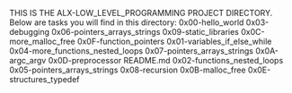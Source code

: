 THIS IS THE ALX-LOW_LEVEL_PROGRAMMING PROJECT DIRECTORY.
Below are tasks you will find in this directory:
0x00-hello_world              0x03-debugging                    0x06-pointers_arrays_strings  0x09-static_libraries  0x0C-more_malloc_free    0x0F-function_pointers
0x01-variables_if_else_while  0x04-more_functions_nested_loops  0x07-pointers_arrays_strings  0x0A-argc_argv         0x0D-preprocessor        README.md
0x02-functions_nested_loops   0x05-pointers_arrays_strings      0x08-recursion                0x0B-malloc_free       0x0E-structures_typedef
